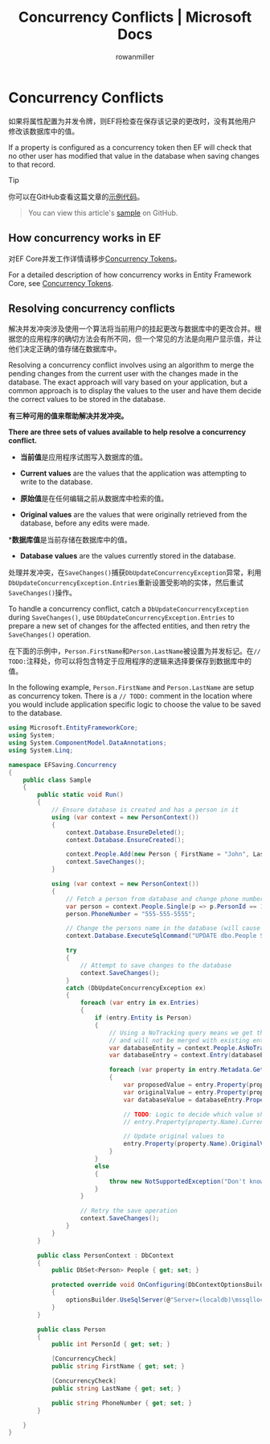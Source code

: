 ﻿---
title: Concurrency Conflicts | Microsoft Docs
author: rowanmiller
ms.author: divega

ms.date: 10/27/2016

ms.assetid: bce0539d-b0cd-457d-be71-f7ca16f3baea
ms.technology: entity-framework-core
 
uid: core/saving/concurrency
---
# Concurrency Conflicts

如果将属性配置为并发令牌，则EF将检查在保存该记录的更改时，没有其他用户修改该数据库中的值。

If a property is configured as a concurrency token then EF will check that no other user has modified that value in the database when saving changes to that record.

> [!TIP]
> 你可以在GitHub查看这篇文章的[示例代码](https://github.com/aspnet/EntityFramework.Docs/tree/master/samples/core/Saving/Saving/Concurrency/)。

> You can view this article's [sample](https://github.com/aspnet/EntityFramework.Docs/tree/master/samples/core/Saving/Saving/Concurrency/) on GitHub.

## How concurrency works in EF

对EF Core并发工作详情请移步[Concurrency Tokens](../modeling/concurrency.html)。

For a detailed description of how concurrency works in Entity Framework Core, see [Concurrency Tokens](../modeling/concurrency.md).

## Resolving concurrency conflicts

解决并发冲突涉及使用一个算法将当前用户的挂起更改与数据库中的更改合并。根据您的应用程序的确切方法会有所不同，但一个常见的方法是向用户显示值，并让他们决定正确的值存储在数据库中。

Resolving a concurrency conflict involves using an algorithm to merge the pending changes from the current user with the changes made in the database. The exact approach will vary based on your application, but a common approach is to display the values to the user and have them decide the correct values to be stored in the database.

**有三种可用的值来帮助解决并发冲突。**

**There are three sets of values available to help resolve a concurrency conflict.**


* **当前值**是应用程序试图写入数据库的值。

* **Current values** are the values that the application was attempting to write to the database.

* **原始值**是在任何编辑之前从数据库中检索的值。

* **Original values** are the values that were originally retrieved from the database, before any edits were made.

***数据库值**是当前存储在数据库中的值。

* **Database values** are the values currently stored in the database.

处理并发冲突，在`SaveChanges()`捕获`DbUpdateConcurrencyException`异常，利用`DbUpdateConcurrencyException.Entries`重新设置受影响的实体，然后重试`SaveChanges()`操作。

To handle a concurrency conflict, catch a `DbUpdateConcurrencyException` during `SaveChanges()`, use `DbUpdateConcurrencyException.Entries` to prepare a new set of changes for the affected entities, and then retry the `SaveChanges()` operation.

在下面的示例中，`Person.FirstName`和`Person.LastName`被设置为并发标记。在`// TODO:`注释处，你可以将包含特定于应用程序的逻辑来选择要保存到数据库中的值。

In the following example, `Person.FirstName` and `Person.LastName` are setup as concurrency token. There is a `// TODO:` comment in the location where you would include application specific logic to choose the value to be saved to the database.

<!-- [!code-csharp[Main](samples/core/Saving/Saving/Concurrency/Sample.cs?highlight=53,54)] -->
````csharp
using Microsoft.EntityFrameworkCore;
using System;
using System.ComponentModel.DataAnnotations;
using System.Linq;

namespace EFSaving.Concurrency
{
    public class Sample
    {
        public static void Run()
        {
            // Ensure database is created and has a person in it
            using (var context = new PersonContext())
            {
                context.Database.EnsureDeleted();
                context.Database.EnsureCreated();

                context.People.Add(new Person { FirstName = "John", LastName = "Doe" });
                context.SaveChanges();
            }

            using (var context = new PersonContext())
            {
                // Fetch a person from database and change phone number
                var person = context.People.Single(p => p.PersonId == 1);
                person.PhoneNumber = "555-555-5555";

                // Change the persons name in the database (will cause a concurrency conflict)
                context.Database.ExecuteSqlCommand("UPDATE dbo.People SET FirstName = 'Jane' WHERE PersonId = 1");

                try
                {
                    // Attempt to save changes to the database
                    context.SaveChanges();
                }
                catch (DbUpdateConcurrencyException ex)
                {
                    foreach (var entry in ex.Entries)
                    {
                        if (entry.Entity is Person)
                        {
                            // Using a NoTracking query means we get the entity but it is not tracked by the context
                            // and will not be merged with existing entities in the context.
                            var databaseEntity = context.People.AsNoTracking().Single(p => p.PersonId == ((Person)entry.Entity).PersonId);
                            var databaseEntry = context.Entry(databaseEntity);

                            foreach (var property in entry.Metadata.GetProperties())
                            {
                                var proposedValue = entry.Property(property.Name).CurrentValue;
                                var originalValue = entry.Property(property.Name).OriginalValue;
                                var databaseValue = databaseEntry.Property(property.Name).CurrentValue;

                                // TODO: Logic to decide which value should be written to database
                                // entry.Property(property.Name).CurrentValue = <value to be saved>;

                                // Update original values to
                                entry.Property(property.Name).OriginalValue = databaseEntry.Property(property.Name).CurrentValue;
                            }
                        }
                        else
                        {
                            throw new NotSupportedException("Don't know how to handle concurrency conflicts for " + entry.Metadata.Name);
                        }
                    }

                    // Retry the save operation
                    context.SaveChanges();
                }
            }
        }

        public class PersonContext : DbContext
        {
            public DbSet<Person> People { get; set; }

            protected override void OnConfiguring(DbContextOptionsBuilder optionsBuilder)
            {
                optionsBuilder.UseSqlServer(@"Server=(localdb)\mssqllocaldb;Database=EFSaving.Concurrency;Trusted_Connection=True;");
            }
        }

        public class Person
        {
            public int PersonId { get; set; }

            [ConcurrencyCheck]
            public string FirstName { get; set; }

            [ConcurrencyCheck]
            public string LastName { get; set; }

            public string PhoneNumber { get; set; }
        }

    }
}
````
